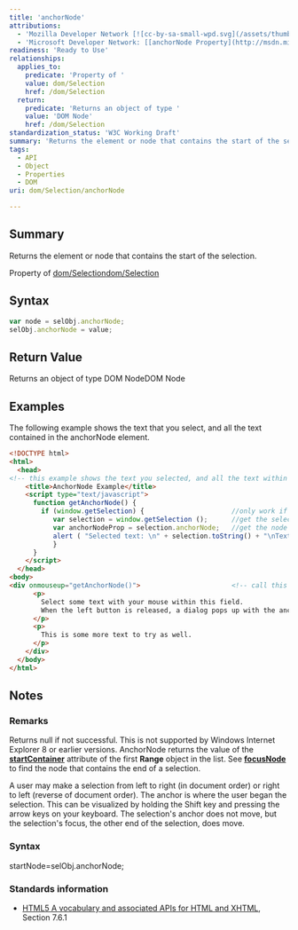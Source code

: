 ```yaml
---
title: 'anchorNode'
attributions:
  - 'Mozilla Developer Network [![cc-by-sa-small-wpd.svg](/assets/thumb/8/8c/cc-by-sa-small-wpd.svg/120px-cc-by-sa-small-wpd.svg.png)](http://creativecommons.org/licenses/by-sa/3.0/us/): [[Selection.anchorNode](https://developer.mozilla.org/en-US/docs/Web/API/Selection.anchorNode) Article]'
  - 'Microsoft Developer Network: [[anchorNode Property](http://msdn.microsoft.com/en-us/library/ie/ff974688(v=vs.85).aspx) Article]'
readiness: 'Ready to Use'
relationships:
  applies_to:
    predicate: 'Property of '
    value: dom/Selection
    href: /dom/Selection
  return:
    predicate: 'Returns an object of type '
    value: 'DOM Node'
    href: /dom/Selection
standardization_status: 'W3C Working Draft'
summary: 'Returns the element or node that contains the start of the selection.'
tags:
  - API
  - Object
  - Properties
  - DOM
uri: dom/Selection/anchorNode

---
```

## Summary

Returns the element or node that contains the start of the selection.

Property of [dom/Selection](/dom/Selection)[dom/Selection](/dom/Selection)

## Syntax

``` js
var node = selObj.anchorNode;
selObj.anchorNode = value;
```

## Return Value

Returns an object of type DOM NodeDOM Node

## Examples

The following example shows the text that you select, and all the text contained in the anchorNode element.

``` html
<!DOCTYPE html>
<html>
  <head>
<!-- this example shows the text you selected, and all the text within the anchor node-->
    <title>AnchorNode Example</title>
    <script type="text/javascript">
      function getAnchorNode() {
        if (window.getSelection) {                      //only work if supported
           var selection = window.getSelection ();      //get the selection object
           var anchorNodeProp = selection.anchorNode;   //get the node object
           alert ( "Selected text: \n" + selection.toString() + "\nText related to the node: \n" + anchorNodeProp.toString());
           }
      }
    </script>
  </head>
<body>
<div onmouseup="getAnchorNode()">                       <!-- call this function when the mouse button is released -->
      <p>
        Select some text with your mouse within this field.
        When the left button is released, a dialog pops up with the anchor node.
      </p>
      <p>
        This is some more text to try as well.
      </p>
    </div>
  </body>
</html>
```

## Notes

### Remarks

Returns null if not successful. This is not supported by Windows Internet Explorer 8 or earlier versions. AnchorNode returns the value of the [**startContainer**](/dom/Range/startContainer) attribute of the first **Range** object in the list. See [**focusNode**](/dom/Selection/focusNode) to find the node that contains the end of a selection.

A user may make a selection from left to right (in document order) or right to left (reverse of document order). The anchor is where the user began the selection. This can be visualized by holding the Shift key and pressing the arrow keys on your keyboard. The selection's anchor does not move, but the selection's focus, the other end of the selection, does move.

### Syntax

startNode=selObj.anchorNode;

### Standards information

-   [HTML5 A vocabulary and associated APIs for HTML and XHTML](http://go.microsoft.com/fwlink/p/?linkid=221374), Section 7.6.1
